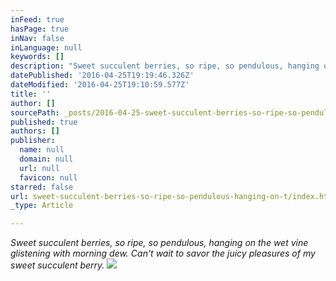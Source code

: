 ```yaml
---
inFeed: true
hasPage: true
inNav: false
inLanguage: null
keywords: []
description: "Sweet succulent berries, so ripe, so pendulous, hanging on the wet vine glistening with morning dew. Can't wait to savor the juicy pleasures of my sweet succulent berry."
datePublished: '2016-04-25T19:19:46.326Z'
dateModified: '2016-04-25T19:10:59.577Z'
title: ''
author: []
sourcePath: _posts/2016-04-25-sweet-succulent-berries-so-ripe-so-pendulous-hanging-on-t.md
published: true
authors: []
publisher:
  name: null
  domain: null
  url: null
  favicon: null
starred: false
url: sweet-succulent-berries-so-ripe-so-pendulous-hanging-on-t/index.html
_type: Article

---
```

_Sweet succulent berries, so ripe, so pendulous, hanging on the wet vine glistening with morning dew. Can't wait to savor the juicy pleasures of my sweet succulent berry._
![](https://the-grid-user-content.s3-us-west-2.amazonaws.com/1120dc2a-19b9-4d4b-a742-5b9f1997cfe1.jpg)